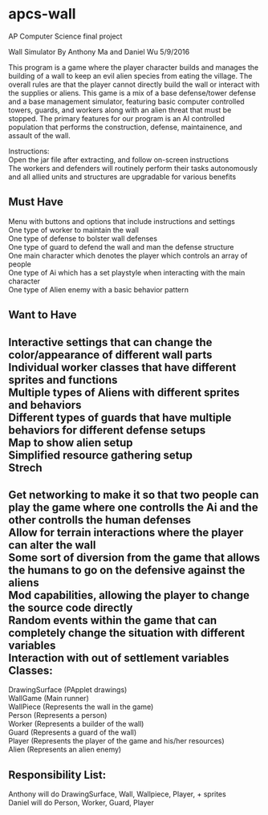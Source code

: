 # apcs-wall
AP Computer Science final project  

Wall Simulator By Anthony Ma and Daniel Wu 5/9/2016  

This program is a game where the player character builds and manages the building of a wall to keep an evil alien species from eating the village. The overall rules are that the player cannot directly build the wall or interact with the supplies or aliens. This game is a mix of a base defense/tower defense and a base management simulator, featuring basic computer controlled towers, guards, and workers along with an alien threat that must be stopped. The primary features for our program is an AI controlled population that performs the construction, defense, maintainence, and assault of the wall.

Instructions:  
Open the jar file after extracting, and follow on-screen instructions  
The workers and defenders will routinely perform their tasks autonomously and all allied units and structures are upgradable for various benefits  

Must Have
-----------------------------------------------------------------------------------
Menu with buttons and options that include instructions and settings    
One type of worker to maintain the wall    
One type of defense to bolster wall defenses    
One type of guard to defend the wall and man the defense structure   
One main character which denotes the player which controls an array of people   
One type of Ai which has a set playstyle when interacting with the main character   
One type of Alien enemy with a basic behavior pattern   

Want to Have
-----------------------------------------------------------------------------------
Interactive settings that can change the color/appearance of different wall parts  
Individual worker classes that have different sprites and functions  
Multiple types of Aliens with different sprites and behaviors  
Different types of guards that have multiple behaviors for different defense setups  
Map to show alien setup   
Simplified resource gathering setup  
Strech
-----------------------------------------------------------------------------------
Get networking to make it so that two people can play the game where one controlls the Ai and the other controlls the human defenses  
Allow for terrain interactions where the player can alter the wall  
Some sort of diversion from the game that allows the humans to go on the defensive against the aliens  
Mod capabilities, allowing the player to change the source code directly  
Random events within the game that can completely change the situation with different variables  
Interaction with out of settlement variables   
Classes: 
-----------------------------------------------------------------------------------
DrawingSurface (PApplet drawings)   
WallGame (Main runner)   
WallPiece (Represents the wall in the game)   
Person (Represents a person)   
Worker (Represents a builder of the wall)   
Guard (Represents a guard of the wall)     
Player (Represents the player of the game and his/her resources)   
Alien (Represents an alien enemy)  

Responsibility List: 
-----------------------------------------------------------------------------------
Anthony will do DrawingSurface, Wall, Wallpiece, Player, + sprites   
Daniel will do Person, Worker, Guard, Player  

